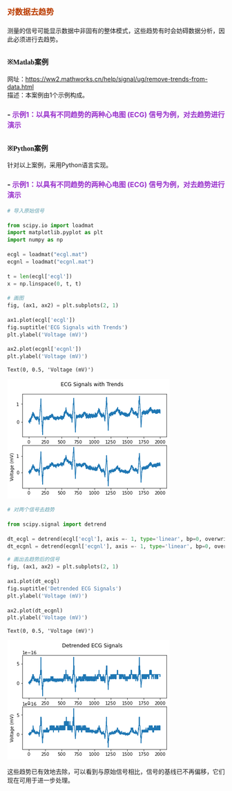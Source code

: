 # **<font size=4 color=#BB3D00 face=微软雅黑>对数据去趋势</font>**
测量的信号可能显示数据中非固有的整体模式，这些趋势有时会妨碍数据分析，因此必须进行去趋势。

## **<font size=3  face=微软雅黑>※Matlab案例</font>** 

网址：https://ww2.mathworks.cn/help/signal/ug/remove-trends-from-data.html    
描述：本案例由1个示例构成。
### - <font color=DarkOrChid size=3>示例1：以具有不同趋势的两种心电图 (ECG) 信号为例，对去趋势进行演示</font>

## **<font size=3 face=微软雅黑>※Python案例</font>**

针对以上案例，采用Python语言实现。

### - <font color=DarkOrChid size=3>示例1：以具有不同趋势的两种心电图 (ECG) 信号为例，对去趋势进行演示</font>


```python
# 导入原始信号

from scipy.io import loadmat
import matplotlib.pyplot as plt
import numpy as np

ecgl = loadmat("ecgl.mat")
ecgnl = loadmat("ecgnl.mat")

t = len(ecgl['ecgl'])
x = np.linspace(0, t, t)

# 画图
fig, (ax1, ax2) = plt.subplots(2, 1)

ax1.plot(ecgl['ecgl'])
fig.suptitle('ECG Signals with Trends')
plt.ylabel('Voltage (mV)')

ax2.plot(ecgnl['ecgnl'])
plt.ylabel('Voltage (mV)')
```




    Text(0, 0.5, 'Voltage (mV)')




    
![png](%E5%AF%B9%E6%95%B0%E6%8D%AE%E5%8E%BB%E8%B6%8B%E5%8A%BF_files/%E5%AF%B9%E6%95%B0%E6%8D%AE%E5%8E%BB%E8%B6%8B%E5%8A%BF_6_1.png)
    



```python
# 对两个信号去趋势

from scipy.signal import detrend

dt_ecgl = detrend(ecgl['ecgl'], axis =- 1, type='linear', bp=0, overwrite_data=False)
dt_ecgnl = detrend(ecgnl['ecgnl'], axis =- 1, type='linear', bp=0, overwrite_data=False)
```


```python
# 画出去趋势后的信号
fig, (ax1, ax2) = plt.subplots(2, 1)

ax1.plot(dt_ecgl)
fig.suptitle('Detrended ECG Signals')
plt.ylabel('Voltage (mV)')

ax2.plot(dt_ecgnl)
plt.ylabel('Voltage (mV)')
```




    Text(0, 0.5, 'Voltage (mV)')




    
![png](%E5%AF%B9%E6%95%B0%E6%8D%AE%E5%8E%BB%E8%B6%8B%E5%8A%BF_files/%E5%AF%B9%E6%95%B0%E6%8D%AE%E5%8E%BB%E8%B6%8B%E5%8A%BF_8_1.png)
    


这些趋势已有效地去除，可以看到与原始信号相比，信号的基线已不再偏移，它们现在可用于进一步处理。
